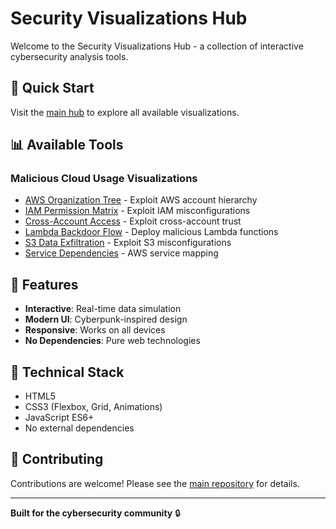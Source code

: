 # Security Visualizations Hub

Welcome to the Security Visualizations Hub - a collection of interactive cybersecurity analysis tools.

## 🚀 Quick Start

Visit the [main hub](https://yourusername.github.io/Sitevisualizations/) to explore all available visualizations.

## 📊 Available Tools

### Malicious Cloud Usage Visualizations
- [AWS Organization Tree](aws/aws-account-organization-tree.html) - Exploit AWS account hierarchy
- [IAM Permission Matrix](aws/aws-iam-permission-matrix.html) - Exploit IAM misconfigurations
- [Cross-Account Access](aws/aws-cross-account-access.html) - Exploit cross-account trust
- [Lambda Backdoor Flow](aws/aws-lambda-backdoor-flow.html) - Deploy malicious Lambda functions
- [S3 Data Exfiltration](aws/aws-s3-data-exfiltration.html) - Exploit S3 misconfigurations
- [Service Dependencies](aws/aws-service-dependencies.html) - AWS service mapping

## 🎯 Features

- **Interactive**: Real-time data simulation
- **Modern UI**: Cyberpunk-inspired design
- **Responsive**: Works on all devices
- **No Dependencies**: Pure web technologies

## 🔧 Technical Stack

- HTML5
- CSS3 (Flexbox, Grid, Animations)
- JavaScript ES6+
- No external dependencies

## 📝 Contributing

Contributions are welcome! Please see the [main repository](https://github.com/yourusername/Sitevisualizations) for details.

---

**Built for the cybersecurity community** 🔒
